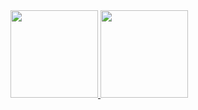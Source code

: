 <div>
  <a href="https://github.com/brunondionisio">
  <img height="140em" src="https://github-readme-stats.vercel.app/api?username=brunondionisio&show_icons=true&theme=dark&include_all_commits=true&count_private=true%22/%3E%22%3E">
  <img height="140em" src="https://github-readme-stats.vercel.app/api/top-langs/?username=brunondionisio&layout=compact&langs_count=7&theme=dark%22/%3E%22%3E">
</div>
